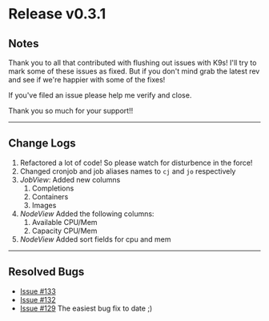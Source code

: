 # Release v0.3.1

## Notes

Thank you to all that contributed with flushing out issues with K9s! I'll try
to mark some of these issues as fixed. But if you don't mind grab the latest
rev and see if we're happier with some of the fixes!

If you've filed an issue please help me verify and close.

Thank you so much for your support!!

---

## Change Logs

1. Refactored a lot of code! So please watch for disturbence in the force!
1. Changed cronjob and job aliases names to `cj` and `jo` respectively
1. *JobView*: Added new columns
   1. Completions
   2. Containers
   3. Images
1. *NodeView* Added the following columns:
   1. Available CPU/Mem
   2. Capacity CPU/Mem
1. *NodeView* Added sort fields for cpu and mem

---

## Resolved Bugs

+ [Issue #133](https://github.com/nholuongut/k9s/issues/133)
+ [Issue #132](https://github.com/nholuongut/k9s/issues/132)
+ [Issue #129](https://github.com/nholuongut/k9s/issues/129) The easiest bug fix to date ;)

